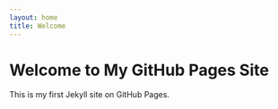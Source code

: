 ```yaml
---
layout: home
title: Welcome
---
```


# Welcome to My GitHub Pages Site
This is my first Jekyll site on GitHub Pages.
